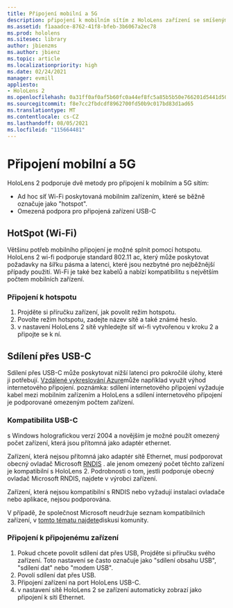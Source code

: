 ```yaml
---
title: Připojení mobilní a 5G
description: připojení k mobilním sítím z HoloLens zařízení se smíšenými realitami.
ms.assetid: f1aaadce-8762-41f8-bfeb-3b6067a2ec78
ms.prod: hololens
ms.sitesec: library
author: jbienzms
ms.author: jbienz
ms.topic: article
ms.localizationpriority: high
ms.date: 02/24/2021
manager: evmill
appliesto:
- HoloLens 2
ms.openlocfilehash: 0a31ff0af0af5b60fc0a44ef8fc5a85b5b50e766201d5441d508fd23dd0369e4
ms.sourcegitcommit: f8e7cc2fbdcdf8962700fd50b9c017bd83d1ad65
ms.translationtype: MT
ms.contentlocale: cs-CZ
ms.lasthandoff: 08/05/2021
ms.locfileid: "115664481"
---
```

# <a name="connect-to-cellular-and-5g"></a>Připojení mobilní a 5G

HoloLens 2 podporuje dvě metody pro připojení k mobilním a 5G sítím:

- Ad hoc síť Wi-Fi poskytovaná mobilním zařízením, které se běžně označuje jako "hotspot".
- Omezená podpora pro připojená zařízení USB-C

## <a name="hotspot-wifi"></a>HotSpot (Wi-Fi)

Většinu potřeb mobilního připojení je možné splnit pomocí hotspotu. HoloLens 2 wi-fi podporuje standard 802.11 ac, který může poskytovat požadavky na šířku pásma a latenci, které jsou nezbytné pro nejběžnější případy použití. Wi-Fi je také bez kabelů a nabízí kompatibilitu s největším počtem mobilních zařízení.

### <a name="connecting-to-a-hotspot"></a>Připojení k hotspotu

1. Projděte si příručku zařízení, jak povolit režim hotspotu.
1. Povolte režim hotspotu, zadejte název sítě a také známé heslo.
1. v nastavení HoloLens 2 sítě vyhledejte síť wi-fi vytvořenou v kroku 2 a připojte se k ní.

## <a name="usb-c-tethering"></a>Sdílení přes USB-C

Sdílení přes USB-C může poskytovat nižší latenci pro pokročilé úlohy, které ji potřebují. [Vzdálené vykreslování Azure](https://azure.microsoft.com/services/remote-rendering)může například využít výhod internetového připojení. poznámka: sdílení internetového připojení vyžaduje kabel mezi mobilním zařízením a HoloLens a sdílení internetového připojení je podporované omezeným počtem zařízení.

### <a name="usb-c-compatibility"></a>Kompatibilita USB-C

s Windows holografickou verzí 2004 a novějším je možné použít omezený počet zařízení, která jsou přítomná jako adaptér ethernet.

Zařízení, která nejsou přítomná jako adaptér sítě Ethernet, musí podporovat obecný ovladač Microsoft [RNDIS](/windows-hardware/drivers/network/overview-of-remote-ndis--rndis-) . ale jenom omezený počet těchto zařízení je kompatibilní s HoloLens 2. Podrobnosti o tom, jestli podporuje obecný ovladač Microsoft RNDIS, najdete v výrobci zařízení.

Zařízení, která nejsou kompatibilní s RNDIS nebo vyžadují instalaci ovladače nebo aplikace, nejsou podporována.

V případě, že společnost Microsoft neudržuje seznam kompatibilních zařízení, v [tomto tématu najdete](https://aka.ms/HLCommunityCell)diskusi komunity.

### <a name="connecting-to-a-tethered-device"></a>Připojení k připojenému zařízení

1. Pokud chcete povolit sdílení dat přes USB, Projděte si příručku svého zařízení. Toto nastavení se často označuje jako "sdílení obsahu USB", "sdílení dat" nebo "modem USB".
1. Povolí sdílení dat přes USB.
1. Připojení zařízení na port HoloLens USB-C.
1. v nastavení sítě HoloLens 2 se zařízení automaticky zobrazí jako připojení k síti Ethernet.
